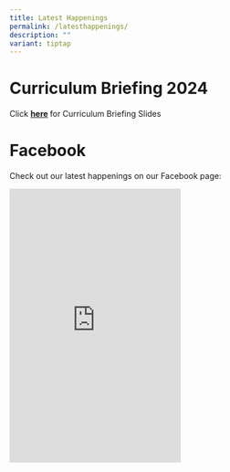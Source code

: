 ```yaml
---
title: Latest Happenings
permalink: /latesthappenings/
description: ""
variant: tiptap
---
```

<h1>Curriculum Briefing 2024</h1><p>Click <strong><a href="/curriculum-briefing/2024/" rel="noopener noreferrer nofollow" target="_blank">here</a> </strong>for Curriculum Briefing Slides</p><h1>Facebook</h1><p>Check out our latest happenings on our Facebook page:</p><div class="iframe-wrapper"><iframe style="border:none;overflow:hidden" height="480" allowfullscreen="true" frameborder="0" src="https://www.facebook.com/plugins/page.php?href=https%3A%2F%2Fwww.facebook.com%2Fprofile.php%3Fid%3D100063568614645&amp;tabs=timeline&amp;width width="></iframe></div><p></p>